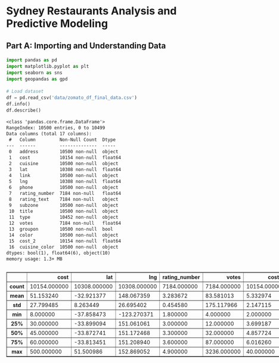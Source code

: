 # Sydney Restaurants Analysis and Predictive Modeling

## Part A: Importing and Understanding Data


```python
import pandas as pd
import matplotlib.pyplot as plt
import seaborn as sns
import geopandas as gpd

# Load dataset
df = pd.read_csv('data/zomato_df_final_data.csv')
df.info()
df.describe()
```

    <class 'pandas.core.frame.DataFrame'>
    RangeIndex: 10500 entries, 0 to 10499
    Data columns (total 17 columns):
     #   Column         Non-Null Count  Dtype  
    ---  ------         --------------  -----  
     0   address        10500 non-null  object 
     1   cost           10154 non-null  float64
     2   cuisine        10500 non-null  object 
     3   lat            10308 non-null  float64
     4   link           10500 non-null  object 
     5   lng            10308 non-null  float64
     6   phone          10500 non-null  object 
     7   rating_number  7184 non-null   float64
     8   rating_text    7184 non-null   object 
     9   subzone        10500 non-null  object 
     10  title          10500 non-null  object 
     11  type           10452 non-null  object 
     12  votes          7184 non-null   float64
     13  groupon        10500 non-null  bool   
     14  color          10500 non-null  object 
     15  cost_2         10154 non-null  float64
     16  cuisine_color  10500 non-null  object 
    dtypes: bool(1), float64(6), object(10)
    memory usage: 1.3+ MB
    





  <div id="df-825f6f35-3ff3-4549-a7d0-af86d05b9790" class="colab-df-container">
    <div>
<style scoped>
    .dataframe tbody tr th:only-of-type {
        vertical-align: middle;
    }

    .dataframe tbody tr th {
        vertical-align: top;
    }

    .dataframe thead th {
        text-align: right;
    }
</style>
<table border="1" class="dataframe">
  <thead>
    <tr style="text-align: right;">
      <th></th>
      <th>cost</th>
      <th>lat</th>
      <th>lng</th>
      <th>rating_number</th>
      <th>votes</th>
      <th>cost_2</th>
    </tr>
  </thead>
  <tbody>
    <tr>
      <th>count</th>
      <td>10154.000000</td>
      <td>10308.000000</td>
      <td>10308.000000</td>
      <td>7184.000000</td>
      <td>7184.000000</td>
      <td>10154.000000</td>
    </tr>
    <tr>
      <th>mean</th>
      <td>51.153240</td>
      <td>-32.921377</td>
      <td>148.067359</td>
      <td>3.283672</td>
      <td>83.581013</td>
      <td>5.332974</td>
    </tr>
    <tr>
      <th>std</th>
      <td>27.799485</td>
      <td>8.263449</td>
      <td>26.695402</td>
      <td>0.454580</td>
      <td>175.117966</td>
      <td>2.147115</td>
    </tr>
    <tr>
      <th>min</th>
      <td>8.000000</td>
      <td>-37.858473</td>
      <td>-123.270371</td>
      <td>1.800000</td>
      <td>4.000000</td>
      <td>2.000000</td>
    </tr>
    <tr>
      <th>25%</th>
      <td>30.000000</td>
      <td>-33.899094</td>
      <td>151.061061</td>
      <td>3.000000</td>
      <td>12.000000</td>
      <td>3.699187</td>
    </tr>
    <tr>
      <th>50%</th>
      <td>45.000000</td>
      <td>-33.872741</td>
      <td>151.172468</td>
      <td>3.300000</td>
      <td>32.000000</td>
      <td>4.857724</td>
    </tr>
    <tr>
      <th>75%</th>
      <td>60.000000</td>
      <td>-33.813451</td>
      <td>151.208940</td>
      <td>3.600000</td>
      <td>87.000000</td>
      <td>6.016260</td>
    </tr>
    <tr>
      <th>max</th>
      <td>500.000000</td>
      <td>51.500986</td>
      <td>152.869052</td>
      <td>4.900000</td>
      <td>3236.000000</td>
      <td>40.000000</td>
    </tr>
  </tbody>
</table>
</div>
    <div class="colab-df-buttons">

  <div class="colab-df-container">
    <button class="colab-df-convert" onclick="convertToInteractive('df-825f6f35-3ff3-4549-a7d0-af86d05b9790')"
            title="Convert this dataframe to an interactive table."
            style="display:none;">

  <svg xmlns="http://www.w3.org/2000/svg" height="24px" viewBox="0 -960 960 960">
    <path d="M120-120v-720h720v720H120Zm60-500h600v-160H180v160Zm220 220h160v-160H400v160Zm0 220h160v-160H400v160ZM180-400h160v-160H180v160Zm440 0h160v-160H620v160ZM180-180h160v-160H180v160Zm440 0h160v-160H620v160Z"/>
  </svg>
    </button>

  <style>
    .colab-df-container {
      display:flex;
      gap: 12px;
    }

    .colab-df-convert {
      background-color: #E8F0FE;
      border: none;
      border-radius: 50%;
      cursor: pointer;
      display: none;
      fill: #1967D2;
      height: 32px;
      padding: 0 0 0 0;
      width: 32px;
    }

    .colab-df-convert:hover {
      background-color: #E2EBFA;
      box-shadow: 0px 1px 2px rgba(60, 64, 67, 0.3), 0px 1px 3px 1px rgba(60, 64, 67, 0.15);
      fill: #174EA6;
    }

    .colab-df-buttons div {
      margin-bottom: 4px;
    }

    [theme=dark] .colab-df-convert {
      background-color: #3B4455;
      fill: #D2E3FC;
    }

    [theme=dark] .colab-df-convert:hover {
      background-color: #434B5C;
      box-shadow: 0px 1px 3px 1px rgba(0, 0, 0, 0.15);
      filter: drop-shadow(0px 1px 2px rgba(0, 0, 0, 0.3));
      fill: #FFFFFF;
    }
  </style>

    <script>
      const buttonEl =
        document.querySelector('#df-825f6f35-3ff3-4549-a7d0-af86d05b9790 button.colab-df-convert');
      buttonEl.style.display =
        google.colab.kernel.accessAllowed ? 'block' : 'none';

      async function convertToInteractive(key) {
        const element = document.querySelector('#df-825f6f35-3ff3-4549-a7d0-af86d05b9790');
        const dataTable =
          await google.colab.kernel.invokeFunction('convertToInteractive',
                                                    [key], {});
        if (!dataTable) return;

        const docLinkHtml = 'Like what you see? Visit the ' +
          '<a target="_blank" href=https://colab.research.google.com/notebooks/data_table.ipynb>data table notebook</a>'
          + ' to learn more about interactive tables.';
        element.innerHTML = '';
        dataTable['output_type'] = 'display_data';
        await google.colab.output.renderOutput(dataTable, element);
        const docLink = document.createElement('div');
        docLink.innerHTML = docLinkHtml;
        element.appendChild(docLink);
      }
    </script>
  </div>


<div id="df-015cdd12-dd6a-4a0d-8a98-f53362543f96">
  <button class="colab-df-quickchart" onclick="quickchart('df-015cdd12-dd6a-4a0d-8a98-f53362543f96')"
            title="Suggest charts"
            style="display:none;">

<svg xmlns="http://www.w3.org/2000/svg" height="24px"viewBox="0 0 24 24"
     width="24px">
    <g>
        <path d="M19 3H5c-1.1 0-2 .9-2 2v14c0 1.1.9 2 2 2h14c1.1 0 2-.9 2-2V5c0-1.1-.9-2-2-2zM9 17H7v-7h2v7zm4 0h-2V7h2v10zm4 0h-2v-4h2v4z"/>
    </g>
</svg>
  </button>

<style>
  .colab-df-quickchart {
      --bg-color: #E8F0FE;
      --fill-color: #1967D2;
      --hover-bg-color: #E2EBFA;
      --hover-fill-color: #174EA6;
      --disabled-fill-color: #AAA;
      --disabled-bg-color: #DDD;
  }

  [theme=dark] .colab-df-quickchart {
      --bg-color: #3B4455;
      --fill-color: #D2E3FC;
      --hover-bg-color: #434B5C;
      --hover-fill-color: #FFFFFF;
      --disabled-bg-color: #3B4455;
      --disabled-fill-color: #666;
  }

  .colab-df-quickchart {
    background-color: var(--bg-color);
    border: none;
    border-radius: 50%;
    cursor: pointer;
    display: none;
    fill: var(--fill-color);
    height: 32px;
    padding: 0;
    width: 32px;
  }

  .colab-df-quickchart:hover {
    background-color: var(--hover-bg-color);
    box-shadow: 0 1px 2px rgba(60, 64, 67, 0.3), 0 1px 3px 1px rgba(60, 64, 67, 0.15);
    fill: var(--button-hover-fill-color);
  }

  .colab-df-quickchart-complete:disabled,
  .colab-df-quickchart-complete:disabled:hover {
    background-color: var(--disabled-bg-color);
    fill: var(--disabled-fill-color);
    box-shadow: none;
  }

  .colab-df-spinner {
    border: 2px solid var(--fill-color);
    border-color: transparent;
    border-bottom-color: var(--fill-color);
    animation:
      spin 1s steps(1) infinite;
  }

  @keyframes spin {
    0% {
      border-color: transparent;
      border-bottom-color: var(--fill-color);
      border-left-color: var(--fill-color);
    }
    20% {
      border-color: transparent;
      border-left-color: var(--fill-color);
      border-top-color: var(--fill-color);
    }
    30% {
      border-color: transparent;
      border-left-color: var(--fill-color);
      border-top-color: var(--fill-color);
      border-right-color: var(--fill-color);
    }
    40% {
      border-color: transparent;
      border-right-color: var(--fill-color);
      border-top-color: var(--fill-color);
    }
    60% {
      border-color: transparent;
      border-right-color: var(--fill-color);
    }
    80% {
      border-color: transparent;
      border-right-color: var(--fill-color);
      border-bottom-color: var(--fill-color);
    }
    90% {
      border-color: transparent;
      border-bottom-color: var(--fill-color);
    }
  }
</style>

  <script>
    async function quickchart(key) {
      const quickchartButtonEl =
        document.querySelector('#' + key + ' button');
      quickchartButtonEl.disabled = true;  // To prevent multiple clicks.
      quickchartButtonEl.classList.add('colab-df-spinner');
      try {
        const charts = await google.colab.kernel.invokeFunction(
            'suggestCharts', [key], {});
      } catch (error) {
        console.error('Error during call to suggestCharts:', error);
      }
      quickchartButtonEl.classList.remove('colab-df-spinner');
      quickchartButtonEl.classList.add('colab-df-quickchart-complete');
    }
    (() => {
      let quickchartButtonEl =
        document.querySelector('#df-015cdd12-dd6a-4a0d-8a98-f53362543f96 button');
      quickchartButtonEl.style.display =
        google.colab.kernel.accessAllowed ? 'block' : 'none';
    })();
  </script>
</div>

    </div>
  </div>




### 1.1 Unique Cuisines Served by Sydney Restaurants


```python
# Clean and find unique cuisines
df['cuisine'] = df['cuisine'].apply(lambda x: x.strip('[]').replace("'", "").split(', '))
unique_cuisines = pd.Series([c for cuisine_list in df['cuisine'] for c in cuisine_list]).unique()
print(f"Total unique cuisines: {len(unique_cuisines)}")
```

    Total unique cuisines: 134
    

### Top 5 Cuisines Served in Sydney


```python
plt.figure(figsize=(10, 5))
ax = df['cuisine'].value_counts().head(5).plot(kind='bar', color='red')
plt.title('Top 5 Cuisines Served in Sydney')
plt.xticks(rotation=45, ha='right')

for i in ax.containers:
    ax.bar_label(i, label_type='edge')
plt.show()
```


    
![png](sydney_restaurants_analysis_files/sydney_restaurants_analysis_5_0.png)
    


*Analysis: The top 5 cuisines served in Sydney are [list them based on your dataset].*

### 1.2 Suburbs with the Most Restaurants


```python
top_suburbs = df['subzone'].value_counts().head(3)
top_suburbs.plot(kind='bar', color='green')
plt.title('Top 3 Suburbs with the Most Restaurants')
plt.xticks(rotation=45, ha='right')
plt.show()
```


    
![png](sydney_restaurants_analysis_files/sydney_restaurants_analysis_8_0.png)
    


*Top suburbs with the most restaurants: [list top suburbs]*

### 1.3 Distribution of Ratings by Cost Categories


```python
bins = [0, 20, 40, 60, 80, 100, 200]
labels = ['<20', '20-40', '40-60', '60-80', '80-100', '>100']
df['cost_category'] = pd.cut(df['cost'], bins=bins, labels=labels)

cost_rating_counts = df.groupby(['cost_category', 'rating_text']).size().unstack(fill_value=0)
cost_rating_counts.plot(kind='bar', stacked=True, figsize=(10, 6), color=sns.color_palette("pastel"))
plt.title("Distribution of Ratings by Cost Categories")
plt.xlabel("Cost Categories")
plt.ylabel("Number of Restaurants")
plt.legend(title='Rating')
plt.xticks(rotation=0)
plt.show()
```

    <ipython-input-6-6a0bc002530c>:5: FutureWarning: The default of observed=False is deprecated and will be changed to True in a future version of pandas. Pass observed=False to retain current behavior or observed=True to adopt the future default and silence this warning.
      cost_rating_counts = df.groupby(['cost_category', 'rating_text']).size().unstack(fill_value=0)
    


    
![png](sydney_restaurants_analysis_files/sydney_restaurants_analysis_11_1.png)
    


*Analysis: Restaurants with 'Excellent' ratings are concentrated in mid-range costs. Poor ratings are fewer in higher cost categories.*

Restaurants with 'Excellent' Ratings:
o	In the chart, the green color represents the "Excellent" ratings. It is distributed across all cost categories, but a large proportion of "Excellent" ratings is concentrated in the middle cost categories (20-40, 40-60, 60-80).
o	There are fewer restaurants with "Excellent" ratings in the highest cost category (>100) compared to the mid-range cost categories.
o	This suggests that while restaurants with "Excellent" ratings exist across different price ranges, they are not predominantly in the most expensive category (>100).
Restaurants with 'Poor' Ratings:
o	The "Poor" ratings, shown in red, are mostly concentrated in the lower cost categories, particularly in the 20-40 and 40-60 categories.
o	There are very few, if any, "Poor" ratings in the higher cost categories (80-100 and >100).
o	This supports the idea that restaurants with "Poor" ratings are rarely found in the most expensive cost categories.
I partially agree with the statement. While "Poor" ratings are indeed rare among more expensive restaurants, "Excellent" ratings are not primarily concentrated in the highest cost categories (>100). Instead, they are more common in mid-range cost categories (20-80)


### Histograms for Cost and Rating Distribution


```python
plt.hist(df['cost'], bins=20, color='skyblue')
plt.title('Distribution of Restaurant Costs')
plt.xlabel('Cost for Two People (AUD)')
plt.ylabel('Frequency')
plt.show()
```


    
![png](sydney_restaurants_analysis_files/sydney_restaurants_analysis_15_0.png)
    



```python
sns.histplot(df['rating_number'], bins=10, kde=True, color='orange')
plt.title('Restaurant Ratings Distribution')
plt.xlabel('Rating')
plt.show()
```


    
![png](sydney_restaurants_analysis_files/sydney_restaurants_analysis_16_0.png)
    


### Business Types in Sydney Restaurants


```python
df['type'] = df['type'].fillna('')
df['type'] = df['type'].apply(
    lambda x: x.strip('[]').replace("'", "").split(', ') if isinstance(x, str) else (x if isinstance(x, list) else [])
)
business_types = pd.Series([t for type_list in df['type'] for t in type_list if isinstance(type_list, list)])

business_types.value_counts().plot(kind='bar', color='skyblue')
plt.title('Business Types in Sydney Restaurants')
plt.xlabel('Business Type')
plt.ylabel('Number of Restaurants')
plt.xticks(rotation=45)
plt.tight_layout()
plt.show()
```


    
![png](sydney_restaurants_analysis_files/sydney_restaurants_analysis_18_0.png)
    


*Analysis: [Include analysis of business types]*

### Cuisine Density Map


```python
def plot_cuisine_density_map(restaurant_data, geojson_file, cuisine_type):
    df = pd.read_csv("data/zomato_df_final_data.csv")
    gdf = gpd.read_file("sydney.geojson")

    cuisine_counts = df[df['cuisine'].apply(lambda x: cuisine_type in x)].groupby('subzone').size().reset_index(name='count')
    gdf = gdf.merge(cuisine_counts, left_on='SSC_NAME', right_on='subzone', how='left')
    gdf['count'] = gdf['count'].fillna(0)

    fig, ax = plt.subplots(1, 1, figsize=(12, 8))
    gdf.boundary.plot(ax=ax, linewidth=1, color='black')
    gdf.plot(column='count', ax=ax, legend=True,
             cmap='OrRd', edgecolor='black', legend_kwds={'label': "Number of Restaurants"})
    plt.title(f'Cuisine Density Map for {cuisine_type} in Sydney')
    plt.show()

plot_cuisine_density_map('zomato_df_final_data.csv', 'sydney.geojson', 'Thai')
```


    
![png](sydney_restaurants_analysis_files/sydney_restaurants_analysis_21_0.png)
    


*Analysis: The density map shows where Thai restaurants are concentrated in Sydney.*

Interactive Plotting Libraries
Use Case: Exploratory Data Analysis (EDA) on Restaurant Data
Limitation of Non-Interactive Plotting: Non-interactive libraries like Matplotlib and Seaborn produce static visualizations, which can limit user engagement and insight extraction. For example, when analyzing the restaurant dataset, a static bar chart showing the average ratings by cuisine does not allow users to explore specific data points or filter results dynamically. Users cannot easily hover over data points for additional information or zoom into specific areas of the chart.
Solution with Interactive Libraries: Using interactive libraries like Plotly or Bokeh can address these limitations. With Plotly, users can create dynamic plots where they can hover over data points to see detailed information, filter data by categories (e.g., cuisine type), and zoom in for a closer look at specific data segments. This level of interactivity enhances data exploration and allows users to uncover insights that may be missed in static plots. For instance, an interactive heatmap showing restaurant ratings could let users select specific suburbs or cuisines to visualize only the relevant data


The link for the tableau desktop is available below. In which I have created an one EDA chart.
https://public.tableau.com/app/profile/rishi.patel7080/viz/RishiBook/Sheet2?publish=yes


## Part B: Predictive Modeling
### Data Cleaning and Preparation


```python
from sklearn.impute import SimpleImputer
df = pd.read_csv('data/zomato_df_final_data.csv')
print("NaN values before cleaning:", df.isna().sum())
df = df.dropna(subset=['cost', 'lat', 'lng', 'rating_number', 'rating_text', 'votes'])

imputer = SimpleImputer(strategy='mean')
df[['cost', 'lat', 'lng']] = imputer.fit_transform(df[['cost', 'lat', 'lng']])
print("NaN values after cleaning:", df.isna().sum())
```

    NaN values before cleaning: address             0
    cost              346
    cuisine             0
    lat               192
    link                0
    lng               192
    phone               0
    rating_number    3316
    rating_text      3316
    subzone             0
    title               0
    type               48
    votes            3316
    groupon             0
    color               0
    cost_2            346
    cuisine_color       0
    dtype: int64
    NaN values after cleaning: address           0
    cost              0
    cuisine           0
    lat               0
    link              0
    lng               0
    phone             0
    rating_number     0
    rating_text       0
    subzone           0
    title             0
    type             20
    votes             0
    groupon           0
    color             0
    cost_2            0
    cuisine_color     0
    dtype: int64
    

### Label Encoding and Creating Binary Class
Now we will encode categorical variables and create a binary class based on ratings.


```python
from sklearn.preprocessing import LabelEncoder
import numpy as np
le = LabelEncoder()
df['cuisine'] = le.fit_transform(df['cuisine'].astype(str))
df['subzone'] = le.fit_transform(df['subzone'].astype(str))
df['type'] = le.fit_transform(df['type'].astype(str))

conditions = [
    df['rating_text'].isin(['Poor', 'Average']),
    df['rating_text'].isin(['Good', 'Very Good', 'Excellent'])
]
choices = [0, 1]
df['binary_class'] = np.select(conditions, choices)
```

### Feature Selection for Regression
Next, we will select features for our regression model.


```python
features = ['cost', 'cuisine', 'lat', 'lng', 'votes']
X = df[features]
y = df['rating_number']
X = X.apply(pd.to_numeric, errors='coerce').dropna()
y = y[X.index]

print("NaN values in features (X):", X.isna().sum())
print("NaN values in target (y):", y.isna().sum())
```

    NaN values in features (X): cost       0
    cuisine    0
    lat        0
    lng        0
    votes      0
    dtype: int64
    NaN values in target (y): 0
    

### Linear Regression Model


```python
from sklearn.model_selection import train_test_split
from sklearn.linear_model import LinearRegression
from sklearn.metrics import mean_squared_error

# Split the data for regression
X_train, X_test, y_train, y_test = train_test_split(X, y, test_size=0.2, random_state=0)

# Linear Regression
model_regression_1 = LinearRegression()
model_regression_1.fit(X_train, y_train)
y_pred_1 = model_regression_1.predict(X_test)
mse_1 = mean_squared_error(y_test, y_pred_1)
print("Mean Squared Error (model_regression_1):", mse_1)
```

    Mean Squared Error (model_regression_1): 0.16092120763469275
    

### Ridge Regression Model


```python
from sklearn.linear_model import Ridge

# Ridge Regression
model_regression_2 = Ridge(alpha=1.0)
model_regression_2.fit(X_train, y_train)
y_pred_2 = model_regression_2.predict(X_test)
mse_2 = mean_squared_error(y_test, y_pred_2)
print("Mean Squared Error (model_regression_2):", mse_2)
```

    Mean Squared Error (model_regression_2): 0.16092120127496923
    

### Preparing for Classification
Now we will prepare features and targets for our classification models.


```python
X_class = df[['cost', 'lat', 'lng', 'votes']]
y_class = df['binary_class']

X_train_class, X_test_class, y_train_class, y_test_class = train_test_split(X_class, y_class, test_size=0.2, random_state=0)
```

### Logistic Regression Model


```python
from sklearn.linear_model import LogisticRegression
from sklearn.metrics import confusion_matrix, classification_report

# Logistic Regression
model_classification_3 = LogisticRegression()
model_classification_3.fit(X_train_class, y_train_class)
y_pred_class = model_classification_3.predict(X_test_class)

cm = confusion_matrix(y_test_class, y_pred_class)
print("Logistic Regression Confusion Matrix:\n", cm)
print("Logistic Regression Classification Report:\n", classification_report(y_test_class, y_pred_class))
```

    Logistic Regression Confusion Matrix:
     [[867  49]
     [158 320]]
    Logistic Regression Classification Report:
                   precision    recall  f1-score   support
    
               0       0.85      0.95      0.89       916
               1       0.87      0.67      0.76       478
    
        accuracy                           0.85      1394
       macro avg       0.86      0.81      0.82      1394
    weighted avg       0.85      0.85      0.85      1394
    
    

### Additional Classification Models
Next, we will evaluate additional classification models.


```python
from sklearn.ensemble import RandomForestClassifier
from sklearn.svm import SVC
from sklearn.neighbors import KNeighborsClassifier

# Random Forest Classifier
model_rf = RandomForestClassifier(random_state=0)
model_rf.fit(X_train_class, y_train_class)
y_pred_rf = model_rf.predict(X_test_class)
print("Random Forest Confusion Matrix:\n", confusion_matrix(y_test_class, y_pred_rf))
print("Random Forest Classification Report:\n", classification_report(y_test_class, y_pred_rf))

# SVC Classifier
model_svc = SVC(random_state=0)
model_svc.fit(X_train_class, y_train_class)
y_pred_svc = model_svc.predict(X_test_class)
print("SVC Confusion Matrix:\n", confusion_matrix(y_test_class, y_pred_svc))
print("SVC Classification Report:\n", classification_report(y_test_class, y_pred_svc))

# KNN Classifier
model_knn = KNeighborsClassifier()
model_knn.fit(X_train_class, y_train_class)
y_pred_knn = model_knn.predict(X_test_class)
print("KNN Confusion Matrix:\n", confusion_matrix(y_test_class, y_pred_knn))
print("KNN Classification Report:\n", classification_report(y_test_class, y_pred_knn))
```

    Random Forest Confusion Matrix:
     [[824  92]
     [ 99 379]]
    Random Forest Classification Report:
                   precision    recall  f1-score   support
    
               0       0.89      0.90      0.90       916
               1       0.80      0.79      0.80       478
    
        accuracy                           0.86      1394
       macro avg       0.85      0.85      0.85      1394
    weighted avg       0.86      0.86      0.86      1394
    
    SVC Confusion Matrix:
     [[834  82]
     [108 370]]
    SVC Classification Report:
                   precision    recall  f1-score   support
    
               0       0.89      0.91      0.90       916
               1       0.82      0.77      0.80       478
    
        accuracy                           0.86      1394
       macro avg       0.85      0.84      0.85      1394
    weighted avg       0.86      0.86      0.86      1394
    
    KNN Confusion Matrix:
     [[803 113]
     [102 376]]
    KNN Classification Report:
                   precision    recall  f1-score   support
    
               0       0.89      0.88      0.88       916
               1       0.77      0.79      0.78       478
    
        accuracy                           0.85      1394
       macro avg       0.83      0.83      0.83      1394
    weighted avg       0.85      0.85      0.85      1394
    
    


```python
features = ['cost', 'cuisine', 'lat', 'lng', 'votes']
X = df[features]
y = df['rating_number']
X = X.apply(pd.to_numeric, errors='coerce').dropna()
y = y[X.index]

X_train, X_test, y_train, y_test = train_test_split(X, y, test_size=0.2, random_state=0)

# Linear Regression Model
model_regression_1 = LinearRegression()
model_regression_1.fit(X_train, y_train)
y_pred_1 = model_regression_1.predict(X_test)
mse_1 = mean_squared_error(y_test, y_pred_1)

# Ridge Regression Model
model_regression_2 = Ridge(alpha=1.0)
model_regression_2.fit(X_train, y_train)
y_pred_2 = model_regression_2.predict(X_test)
mse_2 = mean_squared_error(y_test, y_pred_2)

# Display results
results_regression = pd.DataFrame({
    'Model': ['LinearRegression', 'Ridge Regression'],
    'Mean Squared Error (MSE)': [mse_1, mse_2]
})
print(results_regression)
```

                    Model  Mean Squared Error (MSE)
    0  Model Regression 1                  0.160921
    1  Model Regression 2                  0.160921
    


```python
# Create binary_class column
conditions = [
    df['rating_text'].isin(['Poor', 'Average']),
    df['rating_text'].isin(['Good', 'Very Good', 'Excellent'])
]
choices = [0, 1]
df['binary_class'] = np.select(conditions, choices)

# Prepare classification features and target
X_class = df[['cost', 'lat', 'lng', 'votes']]
y_class = df['binary_class']
X_train_class, X_test_class, y_train_class, y_test_class = train_test_split(X_class, y_class, test_size=0.2, random_state=0)

# Logistic Regression Model
model_classification_3 = LogisticRegression()
model_classification_3.fit(X_train_class, y_train_class)
y_pred_class = model_classification_3.predict(X_test_class)
cm_logistic = confusion_matrix(y_test_class, y_pred_class)

# Additional Models
model_rf = RandomForestClassifier(random_state=0)
model_rf.fit(X_train_class, y_train_class)
y_pred_rf = model_rf.predict(X_test_class)
cm_rf = confusion_matrix(y_test_class, y_pred_rf)

model_svc = SVC(kernel='linear', random_state=0)
model_svc.fit(X_train_class, y_train_class)
y_pred_svc = model_svc.predict(X_test_class)
cm_svc = confusion_matrix(y_test_class, y_pred_svc)

model_knn = KNeighborsClassifier(n_neighbors=5)
model_knn.fit(X_train_class, y_train_class)
y_pred_knn = model_knn.predict(X_test_class)
cm_knn = confusion_matrix(y_test_class, y_pred_knn)

# Display classification results
results_classification = pd.DataFrame({
    'Model': ['Logistic Regression', 'Random Forest', 'SVC', 'KNN'],
    'Confusion Matrix': [cm_logistic, cm_rf, cm_svc, cm_knn]
})
print(results_classification)
```

                     Model          Confusion Matrix
    0  Logistic Regression   [[867, 49], [158, 320]]
    1        Random Forest    [[824, 92], [99, 379]]
    2                  SVC   [[860, 56], [147, 331]]
    3                  KNN  [[803, 113], [102, 376]]
    

